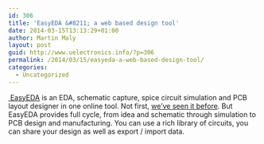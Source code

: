 ```yaml
---
id: 306
title: 'EasyEDA &#8211; a web based design tool'
date: 2014-03-15T13:13:29+01:00
author: Martin Maly
layout: post
guid: http://www.uelectronics.info/?p=306
permalink: /2014/03/15/easyeda-a-web-based-design-tool/
categories:
  - Uncategorized
---
```

[ EasyEDA](http://easyeda.com/) is an EDA, schematic capture, spice circuit simulation and PCB layout designer in one online tool. Not first, [we&#8217;ve seen it before](https://www.uelectronics.info/2013/04/19/design-pcbs-in-your-browser-with-circuits-io/ "Design PCBs in your browser with Circuits.io"). But EasyEDA provides full cycle, from idea and schematic through simulation to PCB design and manufacturing. You can use a rich library of circuits, you can share your design as well as export / import data.